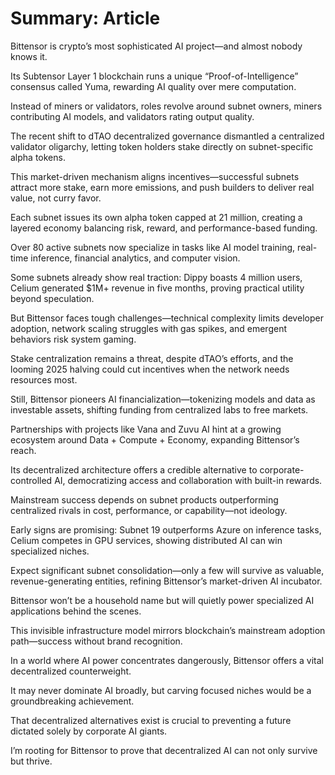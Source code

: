 # Summary: Article

Bittensor is crypto’s most sophisticated AI project—and almost nobody knows it.

Its Subtensor Layer 1 blockchain runs a unique “Proof-of-Intelligence” consensus called Yuma, rewarding AI quality over mere computation.

Instead of miners or validators, roles revolve around subnet owners, miners contributing AI models, and validators rating output quality.

The recent shift to dTAO decentralized governance dismantled a centralized validator oligarchy, letting token holders stake directly on subnet-specific alpha tokens.

This market-driven mechanism aligns incentives—successful subnets attract more stake, earn more emissions, and push builders to deliver real value, not curry favor.

Each subnet issues its own alpha token capped at 21 million, creating a layered economy balancing risk, reward, and performance-based funding.

Over 80 active subnets now specialize in tasks like AI model training, real-time inference, financial analytics, and computer vision.

Some subnets already show real traction: Dippy boasts 4 million users, Celium generated $1M+ revenue in five months, proving practical utility beyond speculation.

But Bittensor faces tough challenges—technical complexity limits developer adoption, network scaling struggles with gas spikes, and emergent behaviors risk system gaming.

Stake centralization remains a threat, despite dTAO’s efforts, and the looming 2025 halving could cut incentives when the network needs resources most.

Still, Bittensor pioneers AI financialization—tokenizing models and data as investable assets, shifting funding from centralized labs to free markets.

Partnerships with projects like Vana and Zuvu AI hint at a growing ecosystem around Data + Compute + Economy, expanding Bittensor’s reach.

Its decentralized architecture offers a credible alternative to corporate-controlled AI, democratizing access and collaboration with built-in rewards.

Mainstream success depends on subnet products outperforming centralized rivals in cost, performance, or capability—not ideology.

Early signs are promising: Subnet 19 outperforms Azure on inference tasks, Celium competes in GPU services, showing distributed AI can win specialized niches.

Expect significant subnet consolidation—only a few will survive as valuable, revenue-generating entities, refining Bittensor’s market-driven AI incubator.

Bittensor won’t be a household name but will quietly power specialized AI applications behind the scenes.

This invisible infrastructure model mirrors blockchain’s mainstream adoption path—success without brand recognition.

In a world where AI power concentrates dangerously, Bittensor offers a vital decentralized counterweight.

It may never dominate AI broadly, but carving focused niches would be a groundbreaking achievement.

That decentralized alternatives exist is crucial to preventing a future dictated solely by corporate AI giants.

I’m rooting for Bittensor to prove that decentralized AI can not only survive but thrive.